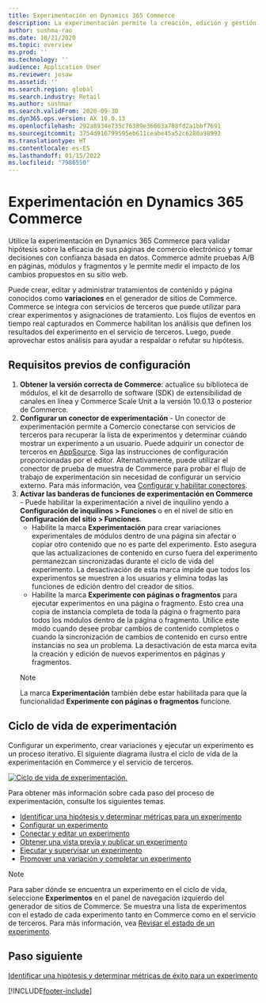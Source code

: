 ```yaml
---
title: Experimentación en Dynamics 365 Commerce
description: La experimentación permite la creación, edición y gestión del diseño de página y tratamientos de contenido en el creador de sitios. El soporte de experimentación de un extremo a otro está habilitado para las páginas y entidades de comercio electrónico dentro de una página.
author: sushma-rao
ms.date: 10/21/2020
ms.topic: overview
ms.prod: ''
ms.technology: ''
audience: Application User
ms.reviewer: josaw
ms.assetid: ''
ms.search.region: global
ms.search.industry: Retail
ms.author: sushmar
ms.search.validFrom: 2020-09-30
ms.dyn365.ops.version: AX 10.0.13
ms.openlocfilehash: 292a8934e735c76389e36603a708fd2a1bbf7691
ms.sourcegitcommit: 3754d916799595eb611ceabe45a52c6280a98992
ms.translationtype: HT
ms.contentlocale: es-ES
ms.lasthandoff: 01/15/2022
ms.locfileid: "7986550"
---
```

# <a name="experimentation-in-dynamics-365-commerce"></a>Experimentación en Dynamics 365 Commerce
Utilice la experimentación en Dynamics 365 Commerce para validar hipótesis sobre la eficacia de sus páginas de comercio electrónico y tomar decisiones con confianza basada en datos. Commerce admite pruebas A/B en páginas, módulos y fragmentos y le permite medir el impacto de los cambios propuestos en su sitio web.

Puede crear, editar y administrar tratamientos de contenido y página conocidos como **variaciones** en el generador de sitios de Commerce. Commerce se integra con servicios de terceros que puede utilizar para crear experimentos y asignaciones de tratamiento. Los flujos de eventos en tiempo real capturados en Commerce habilitan los análisis que definen los resultados del experimento en el servicio de terceros. Luego, puede aprovechar estos análisis para ayudar a respaldar o refutar su hipótesis.

## <a name="set-up-prerequisites"></a> Requisitos previos de configuración
1. **Obtener la versión correcta de Commerce**: actualice su biblioteca de módulos, el kit de desarrollo de software (SDK) de extensibilidad de canales en línea y Commerce Scale Unit a la versión 10.0.13 o posterior de Commerce.
1. **Configurar un conector de experimentación** - Un conector de experimentación permite a Comercio conectarse con servicios de terceros para recuperar la lista de experimentos y determinar cuándo mostrar un experimento a un usuario. Puede adquirir un conector de terceros en [AppSource](https://appsource.microsoft.com). Siga las instrucciones de configuración proporcionadas por el editor. Alternativamente, puede utilizar el conector de prueba de muestra de Commerce para probar el flujo de trabajo de experimentación sin necesidad de configurar un servicio externo. Para más información, vea [Configurar y habilitar conectores](e-commerce-extensibility/connectors.md). 
1. **Activar las banderas de funciones de experimentación en Commerce** - Puede habilitar la experimentación a nivel de inquilino yendo a **Configuración de inquilinos > Funciones** o en el nivel de sitio en **Configuración del sitio > Funciones**.
    - Habilite la marca **Experimentación** para crear variaciones experimentales de módulos dentro de una página sin afectar o copiar otro contenido que no es parte del experimento. Esto asegura que las actualizaciones de contenido en curso fuera del experimento permanezcan sincronizadas durante el ciclo de vida del experimento. La desactivación de esta marca impide que todos los experimentos se muestren a los usuarios y elimina todas las funciones de edición dentro del creador de sitios.
    - Habilite la marca **Experimente con páginas o fragmentos** para ejecutar experimentos en una página o fragmento. Esto crea una copia de instancia completa de toda la página o fragmento para todos los módulos dentro de la página o fragmento. Utilice este modo cuando desee probar cambios de contenido completos o cuando la sincronización de cambios de contenido en curso entre instancias no sea un problema. La desactivación de esta marca evita la creación y edición de nuevos experimentos en páginas y fragmentos.
    > [!NOTE]
    > La marca **Experimentación** también debe estar habilitada para que la funcionalidad **Experimente con páginas o fragmentos** funcione.
    
## <a name="experimentation-lifecycle"></a>Ciclo de vida de experimentación
Configurar un experimento, crear variaciones y ejecutar un experimento es un proceso iterativo. El siguiente diagrama ilustra el ciclo de vida de la experimentación en Commerce y el servicio de terceros. 

[ ![Ciclo de vida de experimentación.](./media/experimentation_lifecycle.svg) ](./media/experimentation_lifecycle.svg#lightbox)

Para obtener más información sobre cada paso del proceso de experimentación, consulte los siguientes temas.
- [Identificar una hipótesis y determinar métricas para un experimento](experimentation-identify.md)
- [Configurar un experimento](experimentation-setup.md)
- [Conectar y editar un experimento](experimentation-connect-edit.md)
- [Obtener una vista previa y publicar un experimento](experimentation-preview-publish.md)
- [Ejecutar y supervisar un experimento](experimentation-run-monitor.md)
- [Promover una variación y completar un experimento](experimentation-review-complete.md)

> [!NOTE]
> Para saber dónde se encuentra un experimento en el ciclo de vida, seleccione **Experimentos** en el panel de navegación izquierdo del generador de sitios de Commerce. Se muestra una lista de experimentos con el estado de cada experimento tanto en Commerce como en el servicio de terceros. Para más información, vea [Revisar el estado de un experimento](experimentation-status.md).

## <a name="next-step"></a>Paso siguiente
[Identificar una hipótesis y determinar métricas de éxito para un experimento](experimentation-identify.md) 


[!INCLUDE[footer-include](../includes/footer-banner.md)]